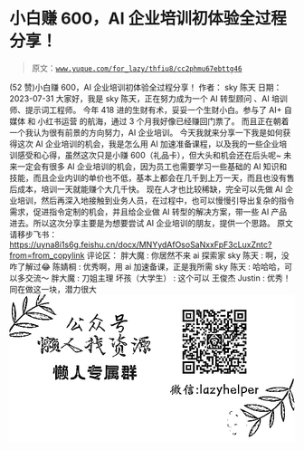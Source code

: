 # 小白赚 600，AI 企业培训初体验全过程分享！

> 原文：[`www.yuque.com/for_lazy/thfiu8/cc2phmu67ebttg46`](https://www.yuque.com/for_lazy/thfiu8/cc2phmu67ebttg46)

<ne-h2 id="57b8b1f9" data-lake-id="57b8b1f9"><ne-heading-ext><ne-heading-anchor></ne-heading-anchor><ne-heading-fold></ne-heading-fold></ne-heading-ext><ne-heading-content><ne-text id="ud7310485">(52 赞)小白赚 600，AI 企业培训初体验全过程分享！</ne-text></ne-heading-content></ne-h2> <ne-p id="udc0a9e59" data-lake-id="udc0a9e59"><ne-text id="u9d256594">作者： sky 陈天</ne-text></ne-p> <ne-p id="u8c247e8b" data-lake-id="u8c247e8b"><ne-text id="u6f50c272">日期：2023-07-31</ne-text></ne-p> <ne-p id="u26302172" data-lake-id="u26302172"><ne-text id="u0abcf9a2">大家好，我是 sky 陈天，正在努力成为一个 AI 转型顾问 、AI 培训师、提示词工程师。</ne-text></ne-p> <ne-p id="ua7a368a7" data-lake-id="ua7a368a7"><ne-text id="ucff054a6">今年 418 进的生财有术，妥妥一个生财小白。参与了 AI+ 自媒体 和 小红书运营 的航海，通过 3 个月我好像已经赚回门票了。 而且正在朝着一个我认为很有前景的方向努力，AI 企业培训。</ne-text></ne-p> <ne-p id="uf6e444ac" data-lake-id="uf6e444ac"><ne-text id="ud2e22902">今天我就来分享一下我是如何获得这次 AI 企业培训的机会，我是怎么用 AI 加速准备课程，以及我的一些企业培训感受和心得，虽然这次只是小赚 600（礼品卡），但大头和机会还在后头呢~</ne-text></ne-p> <ne-p id="u7febfd07" data-lake-id="u7febfd07"><ne-text id="u18c073ea">未来一定会有很多 AI 企业培训的机会，因为员工也需要学习一些基础的 AI 知识和技能，而且企业内训的单价也不低，基本上都会在几千到上万一天，而且也没有售后成本，培训一天就能赚个大几千快。 现在人才也比较稀缺，完全可以先做 AI 企业培训，然后再深入地接触到业务人员，在过程中，也可以慢慢引导出复杂的指令需求，促进指令定制的机会，并且给企业做 AI 转型的解决方案，带一些 AI 产品进去。所以这次分享主要是为想要尝试 AI 企业培训的朋友，提供一个思路。</ne-text></ne-p> <ne-p id="ua4b63041" data-lake-id="ua4b63041"><ne-text id="u5d330c3a">原文请移步飞书：</ne-text>[<ne-text id="u53759372">https://uyna8i1s6g.feishu.cn/docx/MNYydAfOsoSaNxxFpF3cLuxZntc?from=from_copylink</ne-text>](https://uyna8i1s6g.feishu.cn/docx/MNYydAfOsoSaNxxFpF3cLuxZntc?from=from_copylink)</ne-p> <ne-hole id="u5ecc234d" data-lake-id="u5ecc234d"><ne-card data-card-name="hr" data-card-type="block" id="rwbpz" data-event-boundary="card"><ne-p id="u337f05cf" data-lake-id="u337f05cf"><ne-text id="u8cc3cb8e">评论区：</ne-text></ne-p> <ne-p id="u2f8e1004" data-lake-id="u2f8e1004"><ne-text id="u7523cc81">胖大魔 : 你居然不来 ai 探索家</ne-text> <ne-text id="u3f3df637">sky 陈天 : 啊，没咋了解过😂</ne-text> <ne-text id="ub2dd9b9c">陈婧桐 : 优秀啊，用 ai 加速备课，正是我所需</ne-text> <ne-text id="u978b7647">sky 陈天 : 哈哈哈，可以多交流～</ne-text> <ne-text id="ue0508f01">胖大魔 : 刀姐主理</ne-text> <ne-text id="ubea3900b">坏孩（大学生） : 这个可以</ne-text> <ne-text id="u32e9d3eb">王俊杰 Justin : 优秀！同在做这一块，潜力很大</ne-text></ne-p> <ne-p id="ua0b3ffde" data-lake-id="ua0b3ffde"><ne-card data-card-name="image" data-card-type="inline" id="EnYHq" data-event-boundary="card">![](img/894d30a529e7c37bcd3392323c99941c.png)  <ne-hole id="uafdc25e3" data-lake-id="uafdc25e3"><ne-card data-card-name="hr" data-card-type="block" id="IuiDK" data-event-boundary="card"></ne-card></ne-hole></ne-card></ne-p></ne-card></ne-hole>